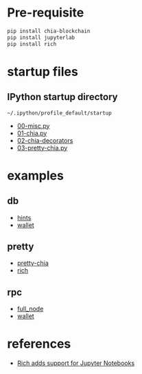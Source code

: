 # Pre-requisite

```sh
pip install chia-blockchain
pip install jupyterlab
pip install rich
```

# startup files

## IPython startup directory

`~/.ipython/profile_default/startup`

- [00-misc.py](./startup/00-misc.py)
- [01-chia.py](./startup/01-chia.py)
- [02-chia-decorators](./startup/02-chia-decorators.py)
- [03-pretty-chia.py](./startup/03-pretty-chia.py)

# examples

## db

- [hints](./examples/db/hints.ipynb)
- [wallet](./examples/db/wallet.ipynb)

## pretty

- [pretty-chia](./examples/pretty/pretty-chia.ipynb)
- [rich](./examples/pretty/rich.ipynb)

## rpc

- [full_node](./examples/rpc/full_node_rpc.ipynb)
- [wallet](./examples/rpc/wallet_rpc.ipynb)

# references

- [Rich adds support for Jupyter Notebooks](https://www.willmcgugan.com/blog/tech/post/rich-adds-support-for-jupyter-notebooks/)
